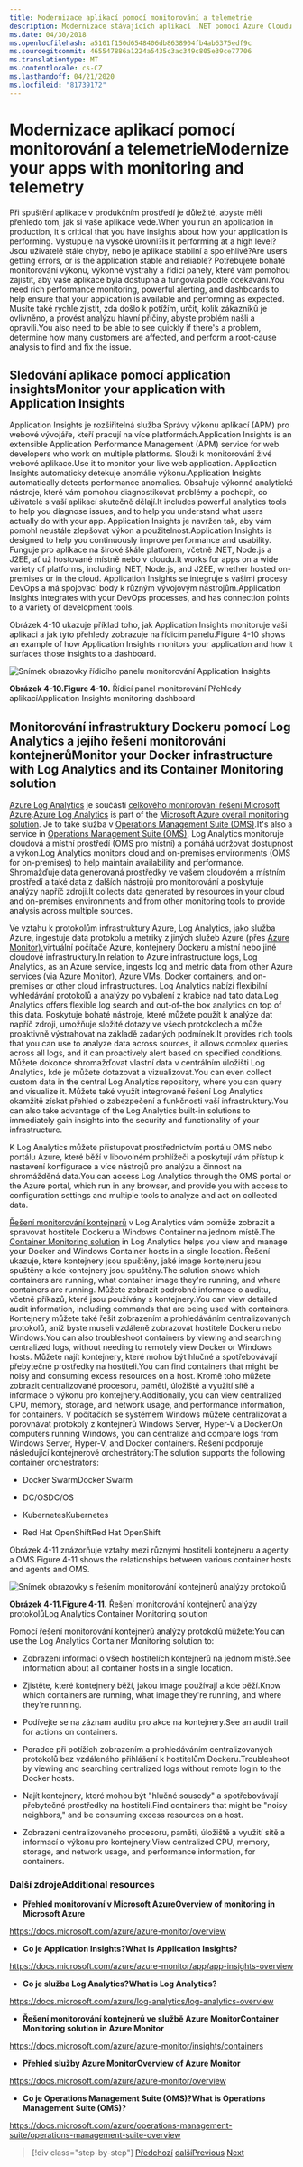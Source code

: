 ```yaml
---
title: Modernizace aplikací pomocí monitorování a telemetrie
description: Modernizace stávajících aplikací .NET pomocí Azure Cloudu a kontejnerů Windows | Modernizujte své aplikace pomocí monitorování a telemetrie
ms.date: 04/30/2018
ms.openlocfilehash: a5101f150d6548406db8638904fb4ab6375edf9c
ms.sourcegitcommit: 465547886a1224a5435c3ac349c805e39ce77706
ms.translationtype: MT
ms.contentlocale: cs-CZ
ms.lasthandoff: 04/21/2020
ms.locfileid: "81739172"
---
```

# <a name="modernize-your-apps-with-monitoring-and-telemetry"></a><span data-ttu-id="3307f-103">Modernizace aplikací pomocí monitorování a telemetrie</span><span class="sxs-lookup"><span data-stu-id="3307f-103">Modernize your apps with monitoring and telemetry</span></span>

<span data-ttu-id="3307f-104">Při spuštění aplikace v produkčním prostředí je důležité, abyste měli přehledo tom, jak si vaše aplikace vede.</span><span class="sxs-lookup"><span data-stu-id="3307f-104">When you run an application in production, it's critical that you have insights about how your application is performing.</span></span> <span data-ttu-id="3307f-105">Vystupuje na vysoké úrovni?</span><span class="sxs-lookup"><span data-stu-id="3307f-105">Is it performing at a high level?</span></span> <span data-ttu-id="3307f-106">Jsou uživatelé stále chyby, nebo je aplikace stabilní a spolehlivé?</span><span class="sxs-lookup"><span data-stu-id="3307f-106">Are users getting errors, or is the application stable and reliable?</span></span> <span data-ttu-id="3307f-107">Potřebujete bohaté monitorování výkonu, výkonné výstrahy a řídicí panely, které vám pomohou zajistit, aby vaše aplikace byla dostupná a fungovala podle očekávání.</span><span class="sxs-lookup"><span data-stu-id="3307f-107">You need rich performance monitoring, powerful alerting, and dashboards to help ensure that your application is available and performing as expected.</span></span> <span data-ttu-id="3307f-108">Musíte také rychle zjistit, zda došlo k potížím, určit, kolik zákazníků je ovlivněno, a provést analýzu hlavní příčiny, abyste problém našli a opravili.</span><span class="sxs-lookup"><span data-stu-id="3307f-108">You also need to be able to see quickly if there's a problem, determine how many customers are affected, and perform a root-cause analysis to find and fix the issue.</span></span>

## <a name="monitor-your-application-with-application-insights"></a><span data-ttu-id="3307f-109">Sledování aplikace pomocí application insights</span><span class="sxs-lookup"><span data-stu-id="3307f-109">Monitor your application with Application Insights</span></span>

<span data-ttu-id="3307f-110">Application Insights je rozšiřitelná služba Správy výkonu aplikací (APM) pro webové vývojáře, kteří pracují na více platformách.</span><span class="sxs-lookup"><span data-stu-id="3307f-110">Application Insights is an extensible Application Performance Management (APM) service for web developers who work on multiple platforms.</span></span> <span data-ttu-id="3307f-111">Slouží k monitorování živé webové aplikace.</span><span class="sxs-lookup"><span data-stu-id="3307f-111">Use it to monitor your live web application.</span></span> <span data-ttu-id="3307f-112">Application Insights automaticky detekuje anomálie výkonu.</span><span class="sxs-lookup"><span data-stu-id="3307f-112">Application Insights automatically detects performance anomalies.</span></span> <span data-ttu-id="3307f-113">Obsahuje výkonné analytické nástroje, které vám pomohou diagnostikovat problémy a pochopit, co uživatelé s vaší aplikací skutečně dělají.</span><span class="sxs-lookup"><span data-stu-id="3307f-113">It includes powerful analytics tools to help you diagnose issues, and to help you understand what users actually do with your app.</span></span> <span data-ttu-id="3307f-114">Application Insights je navržen tak, aby vám pomohl neustále zlepšovat výkon a použitelnost.</span><span class="sxs-lookup"><span data-stu-id="3307f-114">Application Insights is designed to help you continuously improve performance and usability.</span></span> <span data-ttu-id="3307f-115">Funguje pro aplikace na široké škále platforem, včetně .NET, Node.js a J2EE, ať už hostované místně nebo v cloudu.</span><span class="sxs-lookup"><span data-stu-id="3307f-115">It works for apps on a wide variety of platforms, including .NET, Node.js, and J2EE, whether hosted on-premises or in the cloud.</span></span> <span data-ttu-id="3307f-116">Application Insights se integruje s vašimi procesy DevOps a má spojovací body k různým vývojovým nástrojům.</span><span class="sxs-lookup"><span data-stu-id="3307f-116">Application Insights integrates with your DevOps processes, and has connection points to a variety of development tools.</span></span>

<span data-ttu-id="3307f-117">Obrázek 4-10 ukazuje příklad toho, jak Application Insights monitoruje vaši aplikaci a jak tyto přehledy zobrazuje na řídicím panelu.</span><span class="sxs-lookup"><span data-stu-id="3307f-117">Figure 4-10 shows an example of how Application Insights monitors your application and how it surfaces those insights to a dashboard.</span></span>

![Snímek obrazovky řídicího panelu monitorování Application Insights](./media/modernize-your-apps-with-monitoring-and-telemetry/application-insights-monitoring-dashboard.png)

<span data-ttu-id="3307f-119">**Obrázek 4-10.**</span><span class="sxs-lookup"><span data-stu-id="3307f-119">**Figure 4-10.**</span></span> <span data-ttu-id="3307f-120">Řídicí panel monitorování Přehledy aplikací</span><span class="sxs-lookup"><span data-stu-id="3307f-120">Application Insights monitoring dashboard</span></span>

## <a name="monitor-your-docker-infrastructure-with-log-analytics-and-its-container-monitoring-solution"></a><span data-ttu-id="3307f-121">Monitorování infrastruktury Dockeru pomocí Log Analytics a jejího řešení monitorování kontejnerů</span><span class="sxs-lookup"><span data-stu-id="3307f-121">Monitor your Docker infrastructure with Log Analytics and its Container Monitoring solution</span></span>

<span data-ttu-id="3307f-122">[Azure Log Analytics](https://docs.microsoft.com/azure/log-analytics/log-analytics-overview) je součástí [celkového monitorování řešení Microsoft Azure](https://docs.microsoft.com/azure/monitoring-and-diagnostics/monitoring-overview).</span><span class="sxs-lookup"><span data-stu-id="3307f-122">[Azure Log Analytics](https://docs.microsoft.com/azure/log-analytics/log-analytics-overview) is part of the [Microsoft Azure overall monitoring solution](https://docs.microsoft.com/azure/monitoring-and-diagnostics/monitoring-overview).</span></span> <span data-ttu-id="3307f-123">Je to také služba v [Operations Management Suite (OMS)](https://docs.microsoft.com/azure/operations-management-suite/operations-management-suite-overview).</span><span class="sxs-lookup"><span data-stu-id="3307f-123">It's also a service in [Operations Management Suite (OMS)](https://docs.microsoft.com/azure/operations-management-suite/operations-management-suite-overview).</span></span> <span data-ttu-id="3307f-124">Log Analytics monitoruje cloudová a místní prostředí (OMS pro místní) a pomáhá udržovat dostupnost a výkon.</span><span class="sxs-lookup"><span data-stu-id="3307f-124">Log Analytics monitors cloud and on-premises environments (OMS for on-premises) to help maintain availability and performance.</span></span> <span data-ttu-id="3307f-125">Shromažďuje data generovaná prostředky ve vašem cloudovém a místním prostředí a také data z dalších nástrojů pro monitorování a poskytuje analýzy napříč zdroji.</span><span class="sxs-lookup"><span data-stu-id="3307f-125">It collects data generated by resources in your cloud and on-premises environments and from other monitoring tools to provide analysis across multiple sources.</span></span>

<span data-ttu-id="3307f-126">Ve vztahu k protokolům infrastruktury Azure, Log Analytics, jako služba Azure, ingestuje data protokolu a metriky z jiných služeb Azure (přes [Azure Monitor),](https://docs.microsoft.com/azure/monitoring-and-diagnostics/monitoring-overview-azure-monitor)virtuální počítače Azure, kontejnery Dockeru a místní nebo jiné cloudové infrastruktury.</span><span class="sxs-lookup"><span data-stu-id="3307f-126">In relation to Azure infrastructure logs, Log Analytics, as an Azure service, ingests log and metric data from other Azure services (via [Azure Monitor](https://docs.microsoft.com/azure/monitoring-and-diagnostics/monitoring-overview-azure-monitor)), Azure VMs, Docker containers, and on-premises or other cloud infrastructures.</span></span> <span data-ttu-id="3307f-127">Log Analytics nabízí flexibilní vyhledávání protokolů a analýzy po vybalení z krabice nad tato data.</span><span class="sxs-lookup"><span data-stu-id="3307f-127">Log Analytics offers flexible log search and out-of-the box analytics on top of this data.</span></span> <span data-ttu-id="3307f-128">Poskytuje bohaté nástroje, které můžete použít k analýze dat napříč zdroji, umožňuje složité dotazy ve všech protokolech a může proaktivně výstrahovat na základě zadaných podmínek.</span><span class="sxs-lookup"><span data-stu-id="3307f-128">It provides rich tools that you can use to analyze data across sources, it allows complex queries across all logs, and it can proactively alert based on specified conditions.</span></span> <span data-ttu-id="3307f-129">Můžete dokonce shromažďovat vlastní data v centrálním úložišti Log Analytics, kde je můžete dotazovat a vizualizovat.</span><span class="sxs-lookup"><span data-stu-id="3307f-129">You can even collect custom data in the central Log Analytics repository, where you can query and visualize it.</span></span> <span data-ttu-id="3307f-130">Můžete také využít integrované řešení Log Analytics okamžitě získat přehled o zabezpečení a funkčnosti vaší infrastruktury.</span><span class="sxs-lookup"><span data-stu-id="3307f-130">You can also take advantage of the Log Analytics built-in solutions to immediately gain insights into the security and functionality of your infrastructure.</span></span>

<span data-ttu-id="3307f-131">K Log Analytics můžete přistupovat prostřednictvím portálu OMS nebo portálu Azure, které běží v libovolném prohlížeči a poskytují vám přístup k nastavení konfigurace a více nástrojů pro analýzu a činnost na shromážděná data.</span><span class="sxs-lookup"><span data-stu-id="3307f-131">You can access Log Analytics through the OMS portal or the Azure portal, which run in any browser, and provide you with access to configuration settings and multiple tools to analyze and act on collected data.</span></span>

<span data-ttu-id="3307f-132">[Řešení monitorování kontejnerů](https://docs.microsoft.com/azure/log-analytics/log-analytics-containers) v Log Analytics vám pomůže zobrazit a spravovat hostitele Dockeru a Windows Container na jednom místě.</span><span class="sxs-lookup"><span data-stu-id="3307f-132">The [Container Monitoring solution](https://docs.microsoft.com/azure/log-analytics/log-analytics-containers) in Log Analytics helps you view and manage your Docker and Windows Container hosts in a single location.</span></span> <span data-ttu-id="3307f-133">Řešení ukazuje, které kontejnery jsou spuštěny, jaké image kontejneru jsou spuštěny a kde kontejnery jsou spuštěny.</span><span class="sxs-lookup"><span data-stu-id="3307f-133">The solution shows which containers are running, what container image they're running, and where containers are running.</span></span> <span data-ttu-id="3307f-134">Můžete zobrazit podrobné informace o auditu, včetně příkazů, které jsou používány s kontejnery.</span><span class="sxs-lookup"><span data-stu-id="3307f-134">You can view detailed audit information, including commands that are being used with containers.</span></span> <span data-ttu-id="3307f-135">Kontejnery můžete také řešit zobrazením a prohledáváním centralizovaných protokolů, aniž byste museli vzdáleně zobrazovat hostitele Dockeru nebo Windows.</span><span class="sxs-lookup"><span data-stu-id="3307f-135">You can also troubleshoot containers by viewing and searching centralized logs, without needing to remotely view Docker or Windows hosts.</span></span> <span data-ttu-id="3307f-136">Můžete najít kontejnery, které mohou být hlučné a spotřebovávají přebytečné prostředky na hostiteli.</span><span class="sxs-lookup"><span data-stu-id="3307f-136">You can find containers that might be noisy and consuming excess resources on a host.</span></span> <span data-ttu-id="3307f-137">Kromě toho můžete zobrazit centralizované procesoru, paměti, úložiště a využití sítě a informace o výkonu pro kontejnery.</span><span class="sxs-lookup"><span data-stu-id="3307f-137">Additionally, you can view centralized CPU, memory, storage, and network usage, and performance information, for containers.</span></span> <span data-ttu-id="3307f-138">V počítačích se systémem Windows můžete centralizovat a porovnávat protokoly z kontejnerů Windows Server, Hyper-V a Docker.</span><span class="sxs-lookup"><span data-stu-id="3307f-138">On computers running Windows, you can centralize and compare logs from Windows Server, Hyper-V, and Docker containers.</span></span> <span data-ttu-id="3307f-139">Řešení podporuje následující kontejnerové orchestrátory:</span><span class="sxs-lookup"><span data-stu-id="3307f-139">The solution supports the following container orchestrators:</span></span>

- <span data-ttu-id="3307f-140">Docker Swarm</span><span class="sxs-lookup"><span data-stu-id="3307f-140">Docker Swarm</span></span>

- <span data-ttu-id="3307f-141">DC/OS</span><span class="sxs-lookup"><span data-stu-id="3307f-141">DC/OS</span></span>

- <span data-ttu-id="3307f-142">Kubernetes</span><span class="sxs-lookup"><span data-stu-id="3307f-142">Kubernetes</span></span>

- <span data-ttu-id="3307f-143">Red Hat OpenShift</span><span class="sxs-lookup"><span data-stu-id="3307f-143">Red Hat OpenShift</span></span>

<span data-ttu-id="3307f-144">Obrázek 4-11 znázorňuje vztahy mezi různými hostiteli kontejneru a agenty a OMS.</span><span class="sxs-lookup"><span data-stu-id="3307f-144">Figure 4-11 shows the relationships between various container hosts and agents and OMS.</span></span>

![Snímek obrazovky s řešením monitorování kontejnerů analýzy protokolů](./media/modernize-your-apps-with-monitoring-and-telemetry/log-analytics-container-monitoring-solution.png)

<span data-ttu-id="3307f-146">**Obrázek 4-11.**</span><span class="sxs-lookup"><span data-stu-id="3307f-146">**Figure 4-11.**</span></span> <span data-ttu-id="3307f-147">Řešení monitorování kontejnerů analýzy protokolů</span><span class="sxs-lookup"><span data-stu-id="3307f-147">Log Analytics Container Monitoring solution</span></span>

<span data-ttu-id="3307f-148">Pomocí řešení monitorování kontejnerů analýzy protokolů můžete:</span><span class="sxs-lookup"><span data-stu-id="3307f-148">You can use the Log Analytics Container Monitoring solution to:</span></span>

- <span data-ttu-id="3307f-149">Zobrazení informací o všech hostitelích kontejnerů na jednom místě.</span><span class="sxs-lookup"><span data-stu-id="3307f-149">See information about all container hosts in a single location.</span></span>

- <span data-ttu-id="3307f-150">Zjistěte, které kontejnery běží, jakou image používají a kde běží.</span><span class="sxs-lookup"><span data-stu-id="3307f-150">Know which containers are running, what image they're running, and where they're running.</span></span>

- <span data-ttu-id="3307f-151">Podívejte se na záznam auditu pro akce na kontejnery.</span><span class="sxs-lookup"><span data-stu-id="3307f-151">See an audit trail for actions on containers.</span></span>

- <span data-ttu-id="3307f-152">Poradce při potížích zobrazením a prohledáváním centralizovaných protokolů bez vzdáleného přihlášení k hostitelům Dockeru.</span><span class="sxs-lookup"><span data-stu-id="3307f-152">Troubleshoot by viewing and searching centralized logs without remote login to the Docker hosts.</span></span>

- <span data-ttu-id="3307f-153">Najít kontejnery, které mohou být "hlučné sousedy" a spotřebovávají přebytečné prostředky na hostiteli.</span><span class="sxs-lookup"><span data-stu-id="3307f-153">Find containers that might be "noisy neighbors," and be consuming excess resources on a host.</span></span>

- <span data-ttu-id="3307f-154">Zobrazení centralizovaného procesoru, paměti, úložiště a využití sítě a informací o výkonu pro kontejnery.</span><span class="sxs-lookup"><span data-stu-id="3307f-154">View centralized CPU, memory, storage, and network usage, and performance information, for containers.</span></span>

### <a name="additional-resources"></a><span data-ttu-id="3307f-155">Další zdroje</span><span class="sxs-lookup"><span data-stu-id="3307f-155">Additional resources</span></span>

- <span data-ttu-id="3307f-156">**Přehled monitorování v Microsoft Azure**</span><span class="sxs-lookup"><span data-stu-id="3307f-156">**Overview of monitoring in Microsoft Azure**</span></span>

<https://docs.microsoft.com/azure/azure-monitor/overview>

- <span data-ttu-id="3307f-157">**Co je Application Insights?**</span><span class="sxs-lookup"><span data-stu-id="3307f-157">**What is Application Insights?**</span></span>

<https://docs.microsoft.com/azure/azure-monitor/app/app-insights-overview>

- <span data-ttu-id="3307f-158">**Co je služba Log Analytics?**</span><span class="sxs-lookup"><span data-stu-id="3307f-158">**What is Log Analytics?**</span></span>

<https://docs.microsoft.com/azure/log-analytics/log-analytics-overview>

- <span data-ttu-id="3307f-159">**Řešení monitorování kontejnerů ve službě Azure Monitor**</span><span class="sxs-lookup"><span data-stu-id="3307f-159">**Container Monitoring solution in Azure Monitor**</span></span>

<https://docs.microsoft.com/azure/azure-monitor/insights/containers>

- <span data-ttu-id="3307f-160">**Přehled služby Azure Monitor**</span><span class="sxs-lookup"><span data-stu-id="3307f-160">**Overview of Azure Monitor**</span></span>

<https://docs.microsoft.com/azure/azure-monitor/overview>

- <span data-ttu-id="3307f-161">**Co je Operations Management Suite (OMS)?**</span><span class="sxs-lookup"><span data-stu-id="3307f-161">**What is Operations Management Suite (OMS)?**</span></span>

<https://docs.microsoft.com/azure/operations-management-suite/operations-management-suite-overview>

>[!div class="step-by-step"]
><span data-ttu-id="3307f-162">[Předchozí](build-resilient-services-ready-for-the-cloud-embrace-transient-failures-in-the-cloud.md)
>[další](life-cycle-ci-cd-pipelines-devops-tools.md)</span><span class="sxs-lookup"><span data-stu-id="3307f-162">[Previous](build-resilient-services-ready-for-the-cloud-embrace-transient-failures-in-the-cloud.md)
[Next](life-cycle-ci-cd-pipelines-devops-tools.md)</span></span>
